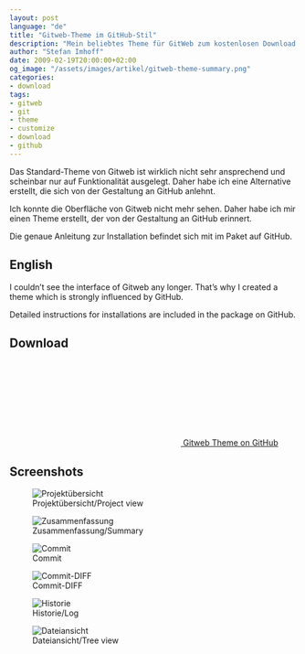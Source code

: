 ```yaml
---
layout: post
language: "de"
title: "Gitweb-Theme im GitHub-Stil"
description: "Mein beliebtes Theme für GitWeb zum kostenlosen Download. So sieht GitWeb GitHub etwas ähnlicher und ist nicht mehr so hässlich."
author: "Stefan Imhoff"
date: 2009-02-19T20:00:00+02:00
og_image: "/assets/images/artikel/gitweb-theme-summary.png"
categories:
- download
tags:
- gitweb
- git
- theme
- customize
- download
- github
---
```


Das Standard-Theme von Gitweb ist wirklich nicht sehr ansprechend und scheinbar nur auf Funktionalität ausgelegt. Daher habe ich eine Alternative erstellt, die sich von der Gestaltung an GitHub anlehnt.

Ich konnte die Oberfläche von Gitweb nicht mehr sehen. Daher habe ich mir einen Theme erstellt, der von der Gestaltung an GitHub erinnert.

Die genaue Anleitung zur Installation befindet sich mit im Paket auf GitHub.

## English

I couldn’t see the interface of Gitweb any longer. That’s why I created a theme which is strongly influenced by GitHub.

Detailed instructions for installations are included in the package on GitHub.

## Download

<div class="download">
  <a href="https://github.com/kogakure/gitweb-theme/" class="download-link">
    <svg class="download-icon"><use xlink:href="#download"></use></svg>
    <span class="download-text">Gitweb Theme on GitHub</span>
  </a>
</div>

## Screenshots

<figure class="image-figure image-figure-border">
  <div class="figure-content">
    <img src="{{ site.url }}/assets/images/artikel/gitweb-theme-projects.png" alt="Projektübersicht" />
  </div>
  <figcaption>Projektübersicht/Project view</figcaption>
</figure>

<figure class="image-figure image-figure-border">
  <div class="figure-content">
    <img src="{{ site.url }}/assets/images/artikel/gitweb-theme-summary.png" alt="Zusammenfassung" />
  </div>
  <figcaption>Zusammenfassung/Summary</figcaption>
</figure>

<figure class="image-figure image-figure-border">
  <div class="figure-content">
    <img src="{{ site.url }}/assets/images/artikel/gitweb-theme-commit.png" alt="Commit" />
  </div>
  <figcaption>Commit</figcaption>
</figure>

<figure class="image-figure image-figure-border">
  <div class="figure-content">
    <img src="{{ site.url }}/assets/images/artikel/gitweb-theme-commitdiff.png" alt="Commit-DIFF" />
  </div>
  <figcaption>Commit-DIFF</figcaption>
</figure>

<figure class="image-figure image-figure-border">
  <div class="figure-content">
    <img src="{{ site.url }}/assets/images/artikel/gitweb-theme-log.png" alt="Historie" />
  </div>
  <figcaption>Historie/Log</figcaption>
</figure>

<figure class="image-figure image-figure-border">
  <div class="figure-content">
    <img src="{{ site.url }}/assets/images/artikel/gitweb-theme-tree.png" alt="Dateiansicht" />
  </div>
  <figcaption>Dateiansicht/Tree view</figcaption>
</figure>

